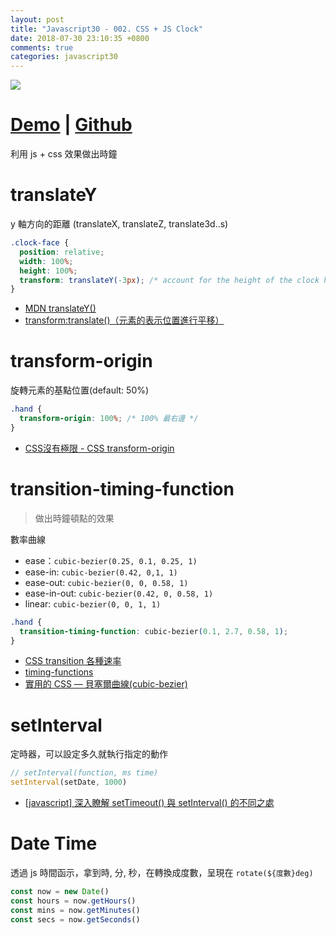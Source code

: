 ```yaml
---
layout: post
title: "Javascript30 - 002. CSS + JS Clock"
date: 2018-07-30 23:10:35 +0800
comments: true
categories: javascript30
---
```


![](https://mgleon08.github.io/JavaScript30/002.CSS+JS-Clock/images/thumbnail.png)

<!-- more -->

# [Demo](https://mgleon08.github.io/JavaScript30/002.CSS+JS-Clock/index.html) | [Github](https://github.com/mgleon08/JavaScript30/tree/master/002.CSS%2BJS-Clock)

利用 js + css 效果做出時鐘

# translateY

y 軸方向的距離 (translateX, translateZ, translate3d..s)

```css
.clock-face {
  position: relative;
  width: 100%;
  height: 100%;
  transform: translateY(-3px); /* account for the height of the clock hands */
}
```

* [MDN translateY()](https://developer.mozilla.org/en-US/docs/Web/CSS/transform-function/translateY)
* [transform:translate()（元素的表示位置進行平移）](http://webkkl.com/style/translate.php)


# transform-origin

旋轉元素的基點位置(default: 50%)

```css
.hand {
  transform-origin: 100%; /* 100% 最右邊 */
}
```

* [CSS沒有極限 - CSS transform-origin](https://wcc723.github.io/css/2013/10/10/css-transform-origin/)

# transition-timing-function

> 做出時鐘頓點的效果

數率曲線

* ease：`cubic-bezier(0.25, 0.1, 0.25, 1)`
* ease-in: `cubic-bezier(0.42, 0,1, 1)`
* ease-out: `cubic-bezier(0, 0, 0.58, 1)`
* ease-in-out: `cubic-bezier(0.42, 0, 0.58, 1)`
* linear: `cubic-bezier(0, 0, 1, 1)`

```css
.hand {
  transition-timing-function: cubic-bezier(0.1, 2.7, 0.58, 1);
}
```

* [CSS transition 各種速率](https://wcc723.github.io/css/2013/08/24/css-transtion-speed/)
* [timing-functions](http://devdocs.io/css/timing-function#The_cubic-bezier()_class_of_timing-functions)
* [實用的 CSS — 貝塞爾曲線(cubic-bezier)](https://segmentfault.com/a/1190000004618375)

# setInterval

定時器，可以設定多久就執行指定的動作

```js
// setInterval(function, ms time)
setInterval(setDate, 1000)
```

* [[javascript] 深入瞭解 setTimeout() 與 setInterval() 的不同之處](https://blog.camel2243.com/2016/08/06/javascript-%E6%B7%B1%E5%85%A5%E4%BA%86%E8%A7%A3-settimeout-%E8%88%87-setinterval-%E7%9A%84%E4%B8%8D%E5%90%8C%E4%B9%8B%E8%99%95/)

# Date Time

透過 js 時間函示，拿到時, 分, 秒，在轉換成度數，呈現在 `rotate(${度數}deg)`

```js
const now = new Date()
const hours = now.getHours()
const mins = now.getMinutes()
const secs = now.getSeconds()
```

